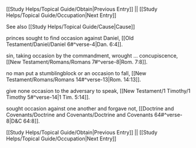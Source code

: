 [[Study Helps/Topical Guide/Obtain|Previous Entry]]  ||  [[Study Helps/Topical Guide/Occupation|Next Entry]]

 See also [[Study Helps/Topical Guide/Cause|Cause]]

 princes sought to find occasion against Daniel, [[Old Testament/Daniel/Daniel 6#^verse-4|Dan. 6:4]].

 sin, taking occasion by the commandment, wrought ... concupiscence, [[New Testament/Romans/Romans 7#^verse-8|Rom. 7:8]].

 no man put a stumblingblock or an occasion to fall, [[New Testament/Romans/Romans 14#^verse-13|Rom. 14:13]].

 give none occasion to the adversary to speak, [[New Testament/1 Timothy/1 Timothy 5#^verse-14|1 Tim. 5:14]].

 sought occasion against one another and forgave not, [[Doctrine and Covenants/Doctrine and Covenants/Doctrine and Covenants 64#^verse-8|D&C 64:8]].

[[Study Helps/Topical Guide/Obtain|Previous Entry]]  ||  [[Study Helps/Topical Guide/Occupation|Next Entry]]